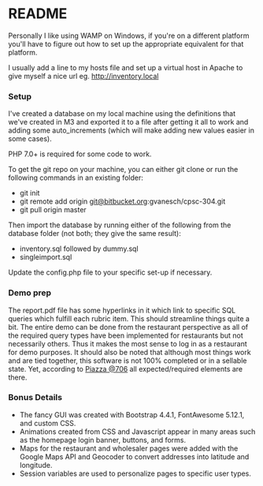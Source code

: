 
# README
  
Personally I like using WAMP on Windows, if you're on a different platform you'll have to figure out how to set up the appropriate equivalent for that platform.  
  
I usually add a line to my hosts file and set up a virtual host in Apache to give myself a nice url eg. http://inventory.local  
  
### Setup
  
I've created a database on my local machine using the definitions that we've created in M3 and exported it to a file after getting it all to work and adding some auto_increments (which will make adding new values easier in some cases).

PHP 7.0+ is required for some code to work.
  
To get the git repo on your machine, you can either git clone or run the following commands in an existing folder:  

- git init  
- git remote add origin git@bitbucket.org:gvanesch/cpsc-304.git  
- git pull origin master

Then import the database by running either of the following from the database folder (not both; they give the same result):

- inventory.sql followed by dummy.sql
- singleimport.sql

Update the config.php file to your specific set-up if necessary.

### Demo prep

The report.pdf file has some hyperlinks in it which link to specific SQL queries which fulfill each rubric item. This should streamline things quite a bit.
The entire demo can be done from the restaurant perspective as all of the required query types have been implemented for restaurants but not necessarily others. Thus it makes the most sense to log in as a restaurant for demo purposes.
It should also be noted that although most things work and are tied together, this software is not 100% completed or in a sellable state. Yet, according to [Piazza @706](https://piazza.com/class/k4d36n4nx1n73z?cid=706) all expected/required elements are there.

### Bonus Details

- The fancy GUI was created with Bootstrap 4.4.1, FontAwesome 5.12.1, and custom CSS.
- Animations created from CSS and Javascript appear in many areas such as the homepage login banner,
buttons, and forms.
- Maps for the restaurant and wholesaler pages were added with the Google Maps API and Geocoder to
convert addresses into latitude and longitude.
- Session variables are used to personalize pages to specific user types.